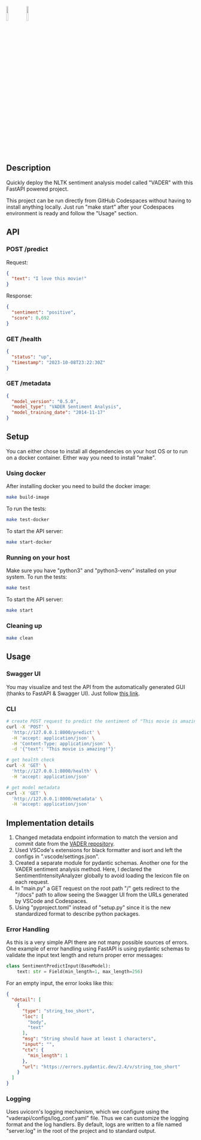 <img src="https://cdn.worldvectorlogo.com/logos/fastapi-1.svg" width=10%>
<img src="https://www.svgrepo.com/show/349342/docker.svg" width=10%>

## Description
Quickly deploy the NLTK sentiment analysis model called "VADER" with this FastAPI powered project.

This project can be run directly from GitHub Codespaces without having to install anything locally. Just run "make start" after your Codespaces environment is ready and follow the "Usage" section.

## API
### POST /predict
Request:
```json
{
  "text": "I love this movie!"
}
```
Response:
```json
{
  "sentiment": "positive",
  "score": 0.692
}
```
### GET /health
```json
{
  "status": "up",
  "timestamp": "2023-10-08T23:22:30Z"
}
```
### GET /metadata
```json
{
  "model_version": "0.5.0",
  "model_type": "VADER Sentiment Analysis",
  "model_training_date": "2014-11-17"
}
```

## Setup

You can either chose to install all dependencies on your host OS or to run on a docker container. Either way you need to install "make".

### Using docker
After installing docker you need to build the docker image:
```bash
make build-image
```
To run the tests:
```bash
make test-docker
```
To start the API server:
```bash
make start-docker
```

### Running on your host
Make sure you have "python3" and "python3-venv" installed on your system.
To run the tests:
```bash
make test
```
To start the API server:
```bash
make start
```

### Cleaning up

```bash
make clean
```

## Usage

### Swagger UI
You may visualize and test the API from the automatically generated GUI (thanks to FastAPI & Swagger UI). Just follow [this link](http://localhost:8000).

### CLI
```bash
# create POST request to predict the sentiment of "This movie is amazing!"
curl -X 'POST' \
  'http://127.0.0.1:8000/predict' \
  -H 'accept: application/json' \
  -H 'Content-Type: application/json' \
  -d '{"text": "This movie is amazing!"}'

# get health check
curl -X 'GET' \
  'http://127.0.0.1:8000/health' \
  -H 'accept: application/json'

# get model metadata
curl -X 'GET' \
  'http://127.0.0.1:8000/metadata' \
  -H 'accept: application/json'
```

## Implementation details

1. Changed metadata endpoint information to match the version and commit date from the [VADER repository](https://github.com/cjhutto/vaderSentiment).
2. Used VSCode's extensions for black formatter and isort and left the configs in ".vscode/settings.json".
3. Created a separate module for pydantic schemas. Another one for the VADER sentiment analysis method. Here, I declared the SentimentIntensityAnalyzer globally to avoid loading the lexicon file on each request.
4. In "main.py" a GET request on the root path "/" gets redirect to the "/docs" path to allow seeing the Swagger UI from the URLs generated by VSCode and Codespaces.
5. Using "pyproject.toml" instead of "setup.py" since it is the new standardized format to describe python packages.

### Error Handling

As this is a very simple API there are not many possible sources of errors. One example of error handling using FastAPI is using pydantic schemas to validate the input text length and return proper error messages:

```python
class SentimentPredictInput(BaseModel):
    text: str = Field(min_length=1, max_length=256)
```

For an empty input, the error looks like this:
```json
{
  "detail": [
    {
      "type": "string_too_short",
      "loc": [
        "body",
        "text"
      ],
      "msg": "String should have at least 1 characters",
      "input": "",
      "ctx": {
        "min_length": 1
      },
      "url": "https://errors.pydantic.dev/2.4/v/string_too_short"
    }
  ]
}
```

### Logging

Uses uvicorn's logging mechanism, which we configure using the "vaderapi/configs/log_conf.yaml" file. Thus we can customize the logging format and the log handlers. By default, logs are written to a file named "server.log" in the root of the project and to standard output.